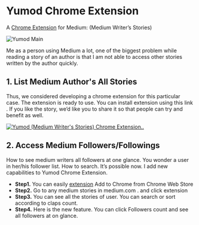 # Yumod Chrome Extension

A [Chrome Extension](https://chrome.google.com/webstore/detail/yumod/kpjkbgdonednmekjdoemegjnlflnfgkd) for Medium: (Medium Writer’s Stories)

![Yumod Main](http://onurdayibasi.com.s3-website-eu-west-1.amazonaws.com/yumod/chrome_extension/images/main.png "Yumod Main")


Me as a person using Medium a lot, one of the biggest problem while reading a story of an author is that I am not able to access other stories written by the author quickly.

## 1. List Medium Author's All Stories

Thus, we considered developing a chrome extension for this particular case. The extension is ready to use. You can install extension using this link . If you like the story, we’d like you to share it so that people can try and benefit as well.

[![Yumod (Medium Writer's Stories) Chrome Extension..](http://img.youtube.com/vi/Rm8A6kKYIQQ/0.jpg)](http://www.youtube.com/watch?v=Rm8A6kKYIQQ)



## 2. Access Medium Followers/Followings

How to see medium writers all followers at one glance. You wonder a user in her/his follower list. How to search. It’s possible now. I add new capabilities to Yumod Chrome Extension.

- __Step1.__ You can easily [extension](https://chrome.google.com/webstore/detail/yumod/kpjkbgdonednmekjdoemegjnlflnfgkd) Add to Chrome from Chrome Web Store
- __Step2.__ Go to any medium stories in medium.com . and click extension
- __Step3.__ You can see all the stories of user. You can search or sort according to claps count.
- __Step4.__ Here is the new feature. You can click Followers count and see all followers at on glance.
